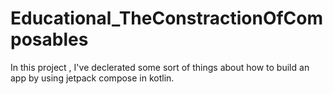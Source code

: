 # Educational_TheConstractionOfComposables
In this project , I've declerated some sort of things about how to build an app by using jetpack compose in kotlin.


